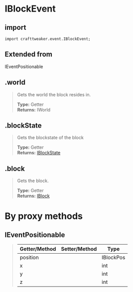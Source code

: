 # IBlockEvent

## import
`import crafttweaker.event.IBlockEvent;`

## Extended from
IEventPositionable

## .world
> Gets the world the block resides in.
>
> **Type:** Getter  
> **Returns:** IWorld

## .blockState
> Gets the blockstate of the block
>
> **Type:** Getter  
> **Returns:** [IBlockState](/CraftTweaker/Vanilla/Blocks/IBlockState.md)

## .block
> Gets the block.
>
> **Type:** Getter  
> **Returns:** [IBlock](/CraftTweaker/Vanilla/Blocks/IBlock.md)

# By proxy methods

## IEventPositionable
> | Getter/Method   | Setter/Method     | Type                  |
> |-----------------|-------------------|-----------------------|
> | position        |                   | IBlockPos             |
> | x               |                   | int                   |
> | y               |                   | int                   |
> | z               |                   | int                   |